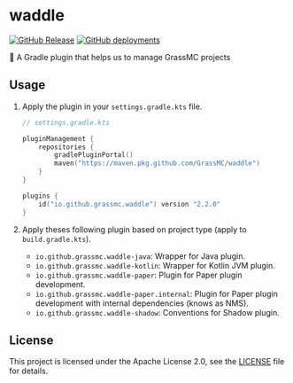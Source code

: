 # waddle

[![GitHub Release](https://img.shields.io/github/v/release/GrassMC/waddle)](https://github.com/GrassMC/waddle/releases/)
[![GitHub deployments](https://img.shields.io/github/deployments/GrassMC/waddle/GitHub%20Packages?label=publish)](https://maven.nguyenthanhtan.id.vn/)

🧰 A Gradle plugin that helps us to manage GrassMC projects

## Usage

<!-- x-release-please-released-start-version -->

1. Apply the plugin in your `settings.gradle.kts` file.

    ```kotlin
    // settings.gradle.kts
    
    pluginManagement {
        repositories {
            gradlePluginPortal()
            maven("https://maven.pkg.github.com/GrassMC/waddle")
        }
    }
    
    plugins {
        id("io.github.grassmc.waddle") version "2.2.0"
    }
    ```

2. Apply theses following plugin based on project type (apply to `build.gradle.kts`).

    - `io.github.grassmc.waddle-java`: Wrapper for Java plugin.
    - `io.github.grassmc.waddle-kotlin`: Wrapper for Kotlin JVM plugin.
    - `io.github.grassmc.waddle-paper`: Plugin for Paper plugin development.
    - `io.github.grassmc.waddle-paper.internal`: Plugin for Paper plugin development with internal dependencies (knows
      as NMS).
    - `io.github.grassmc.waddle-shadow`: Conventions for Shadow plugin.

<!-- x-release-please-released-end -->

## License

This project is licensed under the Apache License 2.0, see the [LICENSE](LICENSE) file for details.
